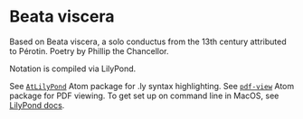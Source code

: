 # Beata viscera

Based on Beata viscera, a solo conductus from the 13th century attributed to Pérotin. Poetry by Phillip the Chancellor.

Notation is compiled via LilyPond.

See [`AtLilyPond`](https://atom.io/packages/atlilypond) Atom package for .ly syntax highlighting. See [`pdf-view`](https://atom.io/packages/pdf-view) Atom package for PDF viewing. To get set up on command line in MacOS, see [LilyPond docs](http://lilypond.org/macos-x.html). 